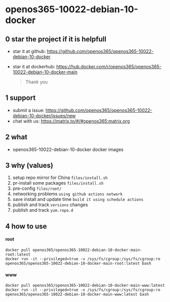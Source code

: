 # openos365-10022-debian-10-docker

## 0 star the project if it is helpfull

* star it at github: https://github.com/openos365/openos365-10022-debian-10-docker
* star it at dockerhub: https://hub.docker.com/r/openos365/openos365-10022-debian-10-docker-main

  > Thank you

## 1 support

* submit a issue: https://github.com/openos365/openos365-10022-debian-10-docker/issues/new
* chat with us: https://matrix.to/#/#openos365:matrix.org

## 2 what

* openos365-10022-debian-10-docker docker images
  
## 3 why (values)

1. setup repo mirror for China `files/install.sh`
1. pr-install some packages `files/install.sh`
1. pre-config `files/root/`
1. networking problems `using github actions network`
1. save install and update time `build it using schedule actions`
1. publish and track `versions` changes
1. publish and track `yum.repo.d`

## 4 how to use

#### root
```
docker pull openos365/openos365-10022-debian-10-docker-main-root:latest
docker run -it --privileged=true -v /sys/fs/cgroup:/sys/fs/cgroup:ro openos365/openos365-10022-debian-10-docker-main-root:latest bash
```
#### www

```
docker pull openos365/openos365-10022-debian-10-docker-main-www:latest
docker run -it --privileged=true -v /sys/fs/cgroup:/sys/fs/cgroup:ro openos365/openos365-10022-debian-10-docker-main-www:latest bash
```
